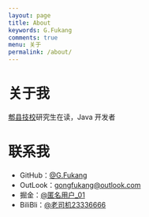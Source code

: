 ```yaml
---
layout: page
title: About
keywords: G.Fukang
comments: true
menu: 关于
permalink: /about/
---
```


# 关于我

[郫县技校](https://www.uestc.edu.cn/)研究生在读，Java 开发者

# 联系我

- GitHub：[@G.Fukang](<https://gongfukangee.github.io/>)
- OutLook：[gongfukang@outlook.com](gongfukang@outlook.com)
- 掘金：[@匿名用户_01](<https://juejin.im/user/5b0a70c7f265da0dc9244c6c>)
- BiliBli：[@老司机23336666](https://space.bilibili.com/76380419)